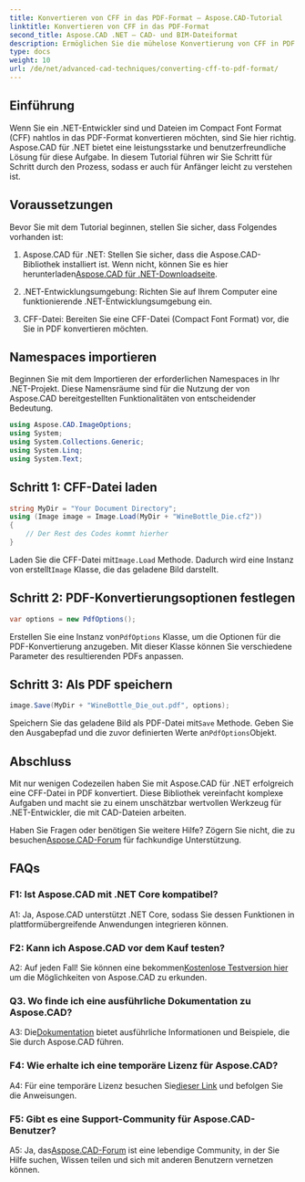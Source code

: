 ```yaml
---
title: Konvertieren von CFF in das PDF-Format – Aspose.CAD-Tutorial
linktitle: Konvertieren von CFF in das PDF-Format
second_title: Aspose.CAD .NET – CAD- und BIM-Dateiformat
description: Ermöglichen Sie die mühelose Konvertierung von CFF in PDF mit Aspose.CAD für .NET. Folgen Sie unserer Schritt-für-Schritt-Anleitung.
type: docs
weight: 10
url: /de/net/advanced-cad-techniques/converting-cff-to-pdf-format/
---
```

## Einführung

Wenn Sie ein .NET-Entwickler sind und Dateien im Compact Font Format (CFF) nahtlos in das PDF-Format konvertieren möchten, sind Sie hier richtig. Aspose.CAD für .NET bietet eine leistungsstarke und benutzerfreundliche Lösung für diese Aufgabe. In diesem Tutorial führen wir Sie Schritt für Schritt durch den Prozess, sodass er auch für Anfänger leicht zu verstehen ist.

## Voraussetzungen

Bevor Sie mit dem Tutorial beginnen, stellen Sie sicher, dass Folgendes vorhanden ist:

1. Aspose.CAD für .NET: Stellen Sie sicher, dass die Aspose.CAD-Bibliothek installiert ist. Wenn nicht, können Sie es hier herunterladen[Aspose.CAD für .NET-Downloadseite](https://releases.aspose.com/cad/net/).

2. .NET-Entwicklungsumgebung: Richten Sie auf Ihrem Computer eine funktionierende .NET-Entwicklungsumgebung ein.

3. CFF-Datei: Bereiten Sie eine CFF-Datei (Compact Font Format) vor, die Sie in PDF konvertieren möchten.

## Namespaces importieren

Beginnen Sie mit dem Importieren der erforderlichen Namespaces in Ihr .NET-Projekt. Diese Namensräume sind für die Nutzung der von Aspose.CAD bereitgestellten Funktionalitäten von entscheidender Bedeutung.

```csharp
using Aspose.CAD.ImageOptions;
using System;
using System.Collections.Generic;
using System.Linq;
using System.Text;
```

## Schritt 1: CFF-Datei laden

```csharp
string MyDir = "Your Document Directory";
using (Image image = Image.Load(MyDir + "WineBottle_Die.cf2"))
{
    // Der Rest des Codes kommt hierher
}
```

 Laden Sie die CFF-Datei mit`Image.Load` Methode. Dadurch wird eine Instanz von erstellt`Image` Klasse, die das geladene Bild darstellt.

## Schritt 2: PDF-Konvertierungsoptionen festlegen

```csharp
var options = new PdfOptions();
```

 Erstellen Sie eine Instanz von`PdfOptions` Klasse, um die Optionen für die PDF-Konvertierung anzugeben. Mit dieser Klasse können Sie verschiedene Parameter des resultierenden PDFs anpassen.

## Schritt 3: Als PDF speichern

```csharp
image.Save(MyDir + "WineBottle_Die_out.pdf", options);
```

 Speichern Sie das geladene Bild als PDF-Datei mit`Save` Methode. Geben Sie den Ausgabepfad und die zuvor definierten Werte an`PdfOptions`Objekt.

## Abschluss

Mit nur wenigen Codezeilen haben Sie mit Aspose.CAD für .NET erfolgreich eine CFF-Datei in PDF konvertiert. Diese Bibliothek vereinfacht komplexe Aufgaben und macht sie zu einem unschätzbar wertvollen Werkzeug für .NET-Entwickler, die mit CAD-Dateien arbeiten.

 Haben Sie Fragen oder benötigen Sie weitere Hilfe? Zögern Sie nicht, die zu besuchen[Aspose.CAD-Forum](https://forum.aspose.com/c/cad/19) für fachkundige Unterstützung.

## FAQs

### F1: Ist Aspose.CAD mit .NET Core kompatibel?

A1: Ja, Aspose.CAD unterstützt .NET Core, sodass Sie dessen Funktionen in plattformübergreifende Anwendungen integrieren können.

### F2: Kann ich Aspose.CAD vor dem Kauf testen?

 A2: Auf jeden Fall! Sie können eine bekommen[Kostenlose Testversion hier](https://releases.aspose.com/) um die Möglichkeiten von Aspose.CAD zu erkunden.

### Q3. Wo finde ich eine ausführliche Dokumentation zu Aspose.CAD?

 A3: Die[Dokumentation](https://reference.aspose.com/cad/net/) bietet ausführliche Informationen und Beispiele, die Sie durch Aspose.CAD führen.

### F4: Wie erhalte ich eine temporäre Lizenz für Aspose.CAD?

 A4: Für eine temporäre Lizenz besuchen Sie[dieser Link](https://purchase.aspose.com/temporary-license/) und befolgen Sie die Anweisungen.

### F5: Gibt es eine Support-Community für Aspose.CAD-Benutzer?

A5: Ja, das[Aspose.CAD-Forum](https://forum.aspose.com/c/cad/19) ist eine lebendige Community, in der Sie Hilfe suchen, Wissen teilen und sich mit anderen Benutzern vernetzen können.